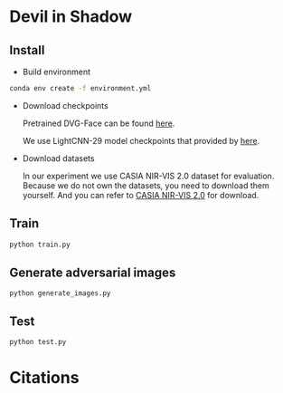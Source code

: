 # Devil in Shadow

## Install

- Build environment

```bash
conda env create -f environment.yml
```

- Download checkpoints

  Pretrained DVG-Face can be found [here](https://drive.google.com/file/d/0ByNaVHFekDPRWk5XUFRvTTRIVmc/view?resourcekey=0-1t3aWRoXB0wt9SPPWr-C6w).

  We use LightCNN-29 model checkpoints that provided by [here](https://drive.google.com/file/d/0ByNaVHFekDPRWk5XUFRvTTRIVmc/view?resourcekey=0-1t3aWRoXB0wt9SPPWr-C6w).

- Download datasets

  In our experiment we use CASIA NIR-VIS 2.0 dataset for evaluation. Because we do not own the datasets,  you need to download them yourself. And you can refer to [CASIA NIR-VIS 2.0](https://github.com/bioidiap/bob.db.cbsr_nir_vis_2) for download.

  

## Train

```bash
python train.py
```

## Generate adversarial images

```
python generate_images.py
```

## Test

```
python test.py
```

# Citations

